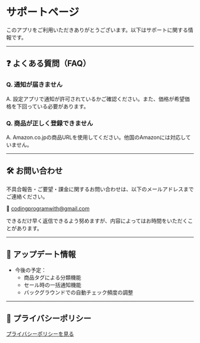 # サポートページ

このアプリをご利用いただきありがとうございます。以下はサポートに関する情報です。

---

## ❓ よくある質問（FAQ）

### Q. 通知が届きません
A. 設定アプリで通知が許可されているかご確認ください。また、価格が希望価格を下回っている必要があります。

### Q. 商品が正しく登録できません
A. Amazon.co.jpの商品URLを使用してください。他国のAmazonには対応していません。

---

## 🛠 お問い合わせ

不具合報告・ご要望・課金に関するお問い合わせは、以下のメールアドレスまでご連絡ください。

📧 codingprogramwith@gmail.com

できるだけ早く返信できるよう努めますが、内容によってはお時間をいただくことがあります。

---

## 🔄 アップデート情報

- 今後の予定：
  - 商品タグによる分類機能
  - セール時の一括通知機能
  - バックグラウンドでの自動チェック頻度の調整

---

## 📜 プライバシーポリシー

[プライバシーポリシーを見る](https://shunsuke-1.github.io/amazon-price-checker-privacy-policy/)
